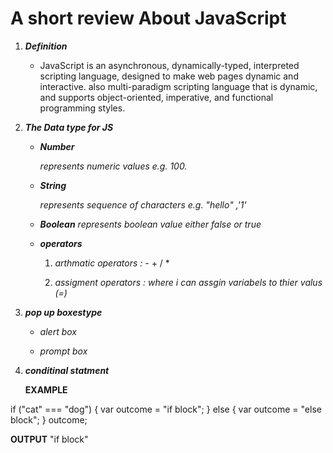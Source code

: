 # A short review About JavaScript

1. ***Definition***

    * JavaScript is an asynchronous, dynamically-typed, interpreted scripting language, designed to make web pages dynamic and interactive. also multi-paradigm scripting language that is dynamic, and supports object-oriented, imperative, and functional programming styles.

2. ***The Data type for JS***

     * ***Number***

       *represents numeric values e.g. 100.*

     * ***String***

       *represents sequence of characters e.g. "hello" ,'1'*

     * ***Boolean***
       *represents boolean value either false or true*

     * ***operators***

       1. *arthmatic operators : -*  + / *

       2. *assigment operators : where i can assgin variabels to thier valus (=)*

3. ***pop up boxestype***

    * *alert box*

    * *prompt box*

4. ***conditinal statment***

    **EXAMPLE**

if ("cat" === "dog") {
      var outcome = "if block";
} else {
      var outcome = "else block";
}
outcome;

**OUTPUT**
"if block"
